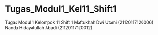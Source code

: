 # Tugas_Modul1_Kel11_Shift1
Tugas Modul 1
Kelompok 11
Shift 1
Maftukhah Dwi Utami (21120117120006)
Nanda Hidayatullah Abadi (21120117120012)
